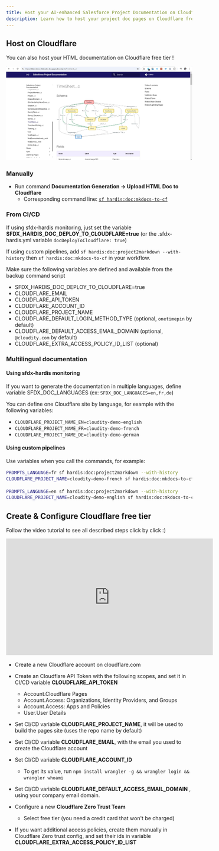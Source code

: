```yaml
---
title: Host your AI-enhanced Salesforce Project Documentation on Cloudflare free tier
description: Learn how to host your project doc pages on Cloudflare free tier up to 50 users
---
```

<!-- markdownlint-disable MD013 -->

## Host on Cloudflare

You can also host your HTML documentation on Cloudflare free tier !

![](assets/images/screenshot-cloudflare-doc.jpg)

### Manually

- Run command **Documentation Generation -> Upload HTML Doc to Cloudflare**
  - Corresponding command line: [`sf hardis:doc:mkdocs-to-cf`](hardis/doc/mkdocs-to-cf.md)

### From CI/CD

If using sfdx-hardis monitoring, just set the variable **SFDX_HARDIS_DOC_DEPLOY_TO_CLOUDFLARE=true** (or the .sfdx-hardis.yml variable `docDeployToCloudflare: true`)

If using custom pipelines, add `sf hardis:doc:project2markdown --with-history` then `sf hardis:doc:mkdocs-to-cf` in your workflow.

Make sure the following variables are defined and available from the backup command script

- SFDX_HARDIS_DOC_DEPLOY_TO_CLOUDFLARE=true
- CLOUDFLARE_EMAIL
- CLOUDFLARE_API_TOKEN
- CLOUDFLARE_ACCOUNT_ID
- CLOUDFLARE_PROJECT_NAME
- CLOUDFLARE_DEFAULT_LOGIN_METHOD_TYPE (optional, `onetimepin` by default)
- CLOUDFLARE_DEFAULT_ACCESS_EMAIL_DOMAIN  (optional, `@cloudity.com` by default)
- CLOUDFLARE_EXTRA_ACCESS_POLICY_ID_LIST (optional)

### Multilingual documentation

#### Using sfdx-hardis monitoring

If you want to generate the documentation in multiple languages, define variable SFDX_DOC_LANGUAGES (ex: `SFDX_DOC_LANGUAGES=en,fr,de`)

You can define one Cloudflare site by language, for example with the following variables:

  - `CLOUDFLARE_PROJECT_NAME_EN=cloudity-demo-english`
  - `CLOUDFLARE_PROJECT_NAME_FR=cloudity-demo-french`
  - `CLOUDFLARE_PROJECT_NAME_DE=cloudity-demo-german`

#### Using custom pipelines

Use variables when you call the commands, for example:

```bash
PROMPTS_LANGUAGE=fr sf hardis:doc:project2markdown --with-history
CLOUDFLARE_PROJECT_NAME=cloudity-demo-french sf hardis:doc:mkdocs-to-cf

PROMPTS_LANGUAGE=en sf hardis:doc:project2markdown --with-history
CLOUDFLARE_PROJECT_NAME=cloudity-demo-english sf hardis:doc:mkdocs-to-cf
```

## Create & Configure Cloudflare free tier

Follow the video tutorial to see all described steps click by click :)

<div style="text-align:center"><iframe width="560" height="315" src="https://www.youtube.com/embed/AUipbKjgsDI" title="YouTube video player" frameborder="0" allow="accelerometer; autoplay; clipboard-write; encrypted-media; gyroscope; picture-in-picture" allowfullscreen></iframe></div>

- Create a new Cloudflare account on cloudflare.com

- Create an Cloudflare API Token with the following scopes, and set it in CI/CD variable **CLOUDFLARE_API_TOKEN**
  - Account.Cloudflare Pages
  - Account.Access: Organizations, Identity Providers, and Groups
  - Account.Access: Apps and Policies
  - User.User Details

- Set CI/CD variable **CLOUDFLARE_PROJECT_NAME**, it will be used to build the pages site (uses the repo name by default)

- Set CI/CD variable **CLOUDFLARE_EMAIL**, with the email you used to create the Cloudflare account

- Set CI/CD variable **CLOUDFLARE_ACCOUNT_ID**
  - To get its value, run `npm install wrangler -g && wrangler login && wrangler whoami`

- Set CI/CD variable **CLOUDFLARE_DEFAULT_ACCESS_EMAIL_DOMAIN** , using your company email domain.

- Configure a new **Cloudflare Zero Trust Team**
  - Select free tier (you need a credit card that won't be charged)

- If you want additional access policies, create them manually in Cloudflare Zero trust config, and set their ids in variable **CLOUDFLARE_EXTRA_ACCESS_POLICY_ID_LIST**